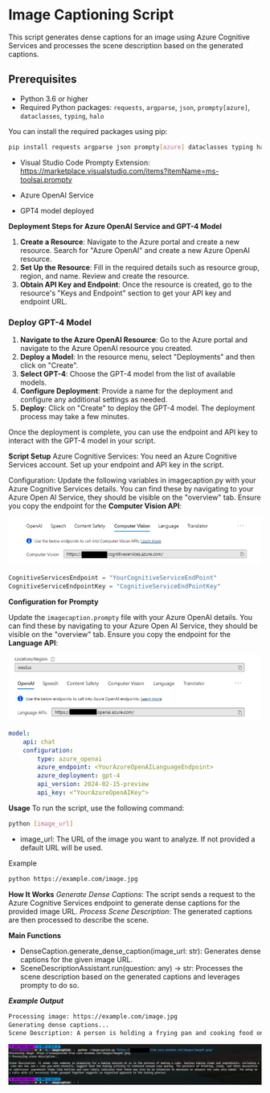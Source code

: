 # Image Captioning Script

This script generates dense captions for an image using Azure Cognitive Services and processes the scene description based on the generated captions.


## Prerequisites

- Python 3.6 or higher
- Required Python packages: `requests`, `argparse`, `json`, `prompty[azure]`, `dataclasses`, `typing`, `halo`

You can install the required packages using pip:
```sh
pip install requests argparse json prompty[azure] dataclasses typing halo
```

- Visual Studio Code Prompty Extension: https://marketplace.visualstudio.com/items?itemName=ms-toolsai.prompty

- Azure OpenAI Service 
- GPT4 model deployed

**Deployment Steps for Azure OpenAI Service and GPT-4 Model**

1. **Create a Resource**: Navigate to the Azure portal and create a new resource. Search for "Azure OpenAI" and create a new Azure OpenAI resource.
2. **Set Up the Resource**: Fill in the required details such as resource group, region, and name. Review and create the resource.
3. **Obtain API Key and Endpoint**: Once the resource is created, go to the resource's "Keys and Endpoint" section to get your API key and endpoint URL.

### Deploy GPT-4 Model
1. **Navigate to the Azure OpenAI Resource**: Go to the Azure portal and navigate to the Azure OpenAI resource you created.
2. **Deploy a Model**: In the resource menu, select "Deployments" and then click on "Create".
3. **Select GPT-4**: Choose the GPT-4 model from the list of available models.
4. **Configure Deployment**: Provide a name for the deployment and configure any additional settings as needed.
5. **Deploy**: Click on "Create" to deploy the GPT-4 model. The deployment process may take a few minutes.

Once the deployment is complete, you can use the endpoint and API key to interact with the GPT-4 model in your script.

**Script Setup**
Azure Cognitive Services: You need an Azure Cognitive Services account. Set up your endpoint and API key in the script.

Configuration: Update the following variables in imagecaption.py with your Azure Cognitive Services details. You can find these by navigating to your Azure Open AI Service, they should be visible on the "overview" tab. Ensure you copy the endpoint for the **Computer Vision API**:

![alt text](img/image-1.png)

```Python
CognitiveServicesEndpoint = "YourCognitiveServiceEndPoint"
CognitiveServiceEndpointKey = "CognitiveServiceEndPointKey"
```

**Configuration for Prompty**

Update the `imagecaption.prompty` file with your Azure OpenAI details. You can find these by navigating to your Azure Open AI Service, they should be visible on the "overview" tab. Ensure you copy the endpoint for the **Language API**:

![alt text](img/image.png)

```yaml
model:
    api: chat
    configuration:
        type: azure_openai
        azure_endpoint: <YourAzureOpenAILanguageEndpoint>
        azure_deployment: gpt-4
        api_version: 2024-02-15-preview
        api_key: <"YourAzureOpenAIKey">
```
**Usage**
To run the script, use the following command:
```sh
python [image_url]
```
- image_url: The URL of the image you want to analyze. If not provided a default URL will be used.

Example
```sh
python https://example.com/image.jpg
```

**How It Works**
_Generate Dense Captions_: The script sends a request to the Azure Cognitive Services endpoint to generate dense captions for the provided image URL.
_Process Scene Description_: The generated captions are then processed to describe the scene.

**Main Functions**
- DenseCaption.generate_dense_caption(image_url: str): Generates dense captions for the given image URL.
- SceneDescriptionAssistant.run(question: any) -> str: Processes the scene description based on the generated captions and leverages prompty to do so.

***Example Output***
```sh
Processing image: https://example.com/image.jpg
Generating dense captions...
Scene Description: A person is holding a frying pan and cooking food on a stove.
```


![alt text](img/imageresult.png)

